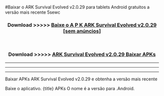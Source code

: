 #Baixar o ARK Survival Evolved v2.0.29  para tablets Android gratuitos a versão mais recente 5sewc


<div align="center">
<h3>Download >>>>> <a href="https://pt-web.web.app/?pt= ARK Survival Evolved v2.0.29">Baixe o A P K ARK Survival Evolved v2.0.29 [sem anúncios]</a></h3><br>

<h3>Download >>>>> <a href="https://pt-web.web.app/?pt= ARK Survival Evolved v2.0.29">ARK Survival Evolved v2.0.29 Baixar APKs</a></h3>
</div>

----------------------------------------------------------

----------------------------------------------------------

----------------------------------------------------------

Baixar APKs ARK Survival Evolved v2.0.29 e obtenha a versão mais recente

Baixe o aplicativo. {title} APKs O nome é a versão para .Android.



